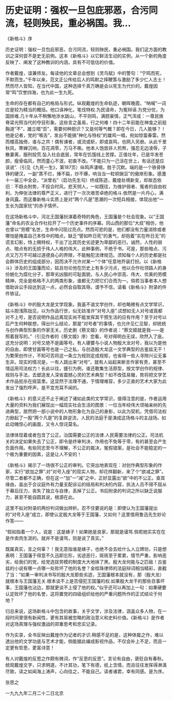 # 历史证明：强权一旦包庇邪恶，合污同流，轻则殃民，重必祸国。我...

《新格斗》序

历史证明：强权一旦包庇邪恶，合污同流，轻则殃民，重必祸国。我们这方面的教训之深何尝不是史无前例。这本《新格斗》以它鲜活生动的实例，从一个新的角度反映了、阐发了这种教训的内涵，具有不可低估的价值。

作者戴煌，谊兼师友。每读他的文章总会想到《灵鸟赋》中的警句：“宁鸣而死，不默而生。”千年以来，范文正公传给后人的鸣默之择鞭策与激励了多少仁人志士！然而尽人皆知，在当代中国，这种选择千真万确是会以死生为代价的。戴煌因常“鸣”饮誉四海，也为此一生九死。

生命的存在都有自己的格局与形式。纵观戴煌的生命轨迹，朝晖晚霞，“呐喊”一词应是较为精当的概括。他口诛神化，笔伐特权.为民请命，为冤辩诬.为党分忧，为国排难.几十年从不稍懈地涉水跋山，不平则鸣，满腔豪情，正气浑成：一尊民族脊梁光照当代的夺目形象。这些言之虽易，行之何难！四十二年前能在神龛之前挺胸道“不”，雄立唱“否”，需要何种胆识？又是何等气概？即在今日，几人能够？！他是记者，党的“喉舌”，发出不能搞“神化与特权”的雄鸡一唱，宛如惊蛰春雷。然而楼高独倚，谁与之共！偶有谏者，或流或斩，即或哀鸣，也网入另册。从此千里秋风，寒蝉沉响，百花凋零，万马不嘶。他本人饱尝非人煎熬，强忍无边凌辱，子散妻离，服刑投荒.坠入社会底层，常年在饥饿线上苦撑。正值壮年，已是华发苍颜，瘦骨临风，然而童心不泯，初衷不改。“不能只为一己活在世上，有话还是应该说”.（引见《九死一生》，第187页）纵鸣声凄咽，胜于沉默。端的是一个铁骨铮铮的硬汉，一副“蒸不烂，捶不扁，炒不爆，响当当一粒铜豌豆”的傲岸形象。感激十一届三中全会，“派曾右”（启功先生句）终成陈迹，戴煌处境新变，却故态依旧：不趋炎附势，不投合时风，悲天悯人，一如既往，为维护弱者、冤者的自由权利，为伸张法律的尊严正义，进行了一次次艰苦卓绝的格斗.依然是一片丹心，满身风露。而这番新格斗实质上是对“两个凡是”思潮的一次短兵相接，体现出他“一生长为国家忧”的赤子情怀。

在这场新格斗中，河北王国藩扮演着奇特的角色，王国藩是个社会现象。以“王国藩”命名的农业合作社拉开了一个历史事件的序幕。同山西的那位“大叔”相仿，他也曾以“劳模”名世，生命中闪现过亮点。然而可悲的是，他们都没有力量消除或者哪怕是掩盖自己本性中的暗点，缺乏“譬如昨日死”的勇气，却抱着“实在昨日无”的谎言幻影，恃上赐特权，干出了比其历史劣迹更为卑鄙的恶行。诚然，人性的弱点、暗点有的无损于伟人人格的伟大，此种事例，不绝于书。可是，那些暗点、污点又万万不可越过道德良心的界限，不能触犯法律规范。须知每个人的历史都是社会群体历史的组成部分，因而决不允许对某一“个体”任意地乔装打扮。以《新格斗》涉及的王国藩而论，姑且勿论他在历史上有多少污点，他以合作社领路人的身份蜕化为腐化分子，那卑劣凶狠的可耻面貌，与人民心中崇高、伟大、优美的劳模精神，完全是格格不入的两类形象，谁都无力把它们合而为一。倘若当事者本人想借助诉讼手段达到这一点，必然会自取其辱。谓予不信，请看《新格斗》附录的件件铁证。

《新格斗》中的殷大龙是文学现象。我虽不谙文学创作，却也略微有点文学常识，姑斗胆浅陈拙见，以为作品行世，似无妨准许“对号入座”.试想如无人对号或竟都对不上号，是否说明作品远离现实尚不能发挥其干预生活的应有作用？至于对号以后产生何种联想，得出什么结论，那是“对号者”的事情，也允许见仁见智，却统统与创作典型形象的作家无关。历史剧《蔡文姬》的作者说：“蔡文姬就是我——是照着我写的。”（引见作者的《蔡文姬》序）您看，号对得明白无误，欣然入了座。这充分说明：对号又绝不是画等号。有人硬要与小说人物殷大龙对号，我以为是他的自由，即使甘画等号也是一己之私，与创造殷大龙这一文学典型的古鉴兹无干！为繁荣创作计，不知可否将这一条立为规则定成规矩，也省得一些人寻隙兴讼无事生非。现实的情况是，一有人跳出来“对号”，就有人站起来断言作家有责，甚至不惜运用司法权力！长此以往，援引为例，谁还敢集生活原型，按文学创作的规律、规则与手法，去塑造发人深省震撼心灵的艺术典型？如不改弦易辙，势将把文学艺术作品扼杀在摇篮里。这显然于法理不通，于情理难容，多少正直的艺术大家为此发出了强烈呼声，是不宜充耳不闻的。

《新格斗》的意义还不止于阐述了诸如此类的文学常识，值得注意的是，作者运用大量的资料为我们展现出一幅现实社会生活的图景：一位当年经伟大领袖亲树的先进典型，居然把一部小说中的人物形象化为自己的身影，以此为契机，凭借司法权力掀起了一股“两个凡是”的复辟逆流，人民的法庭于是演成这场格斗的主战场。如此动魄惊心的画面，又令人惊诧莫名。

法律体现着或者包含了公正。治国需要公正的法律.人民需要法律的公正。司法机关的决定如果失去了公正，即令是终审判决，作用也不免等于零，有的甚至会产生负面作用。有些同志至今不理解，不公正的裁决，冤假错案，是社会不能稳定的一个极为重要的因素，这是让人不安的！

《新格斗》揭示了一场很不公正的审判。它突出地表现在：对创作典型形象的作家，实行“欲加之罪”.对“对号入座”的现实人物，却花样翻新，来了个“欲减之罪”。尽管二者都不正确，但在这一“加”一“减”之中，正好显露出“欲”中的不公正。查其缘由，盖出于合议庭外有力量支配诉讼的结局和判决的内容，执法人员不得不屈从于幕后压力，丧失了独立与自律，丢掉了公正。书后附录的判词之所以缺乏说服力，甚至不能自圆其说，根源在此。

这里不拟对附录的两份判词做出辨析。忍不住要说的是：即使认为王国藩提出的“对号入座”成立，即使认定殷大龙等于王国藩，又如何？这里借用鲁迅先生妙论作答——

“假如指着一个人，说是：这是婊子！如果她是良家，那就是谩骂.倘若她实实在在是作卖肉生涯的。就并不是谩骂，则是说了真实。”

既属真实，言之何辜？！我无意指谁是婊子，也绝不会去给什么人立牌坊，只是想表明：王国藩于得意不久迅即忘形，劣迹恶行，斑斑至于累累，情节严重，影响恶劣，给我们的党，给党选拔劳模的制度大大地抹了黑。殷大龙何能与之匹敌！古鉴兹的小说有哪一点哪一处败坏了他的名誉？金桂珠律师的法庭辩词相当精彩，直截了当：“如果一审判决书写的殷大龙那些劣迹，王国藩根本就没有，那（殷大龙）就根本与王国藩无关.根本谈不上是否侵犯王国藩的权.如果殷大龙干的那些丑事坏事，王国藩也沾边，那就更谈不上侵了他的权。”似乎还可以再加上一句：如果硬要认定败坏了他的名誉，这将置党的四级组织给他的严重问题所作的正式结论于何地？

归总来说，这场新格斗中包含的故事，关乎文学，涉及法律，涵盖众多人物，在一段时间里很有新闻性，更有其易被忽略的政治意义和史料价值。《新格斗》是作者对这场真理与强权激战的郑重思考和忠实记录。

作为实录，全书反映出戴煌作为记者的才识.稍感不足的是，这种体裁之作，难以透出他的文学功底与艺术才能，倘能据此编成影视作品，不仅会补上不足，而且一定更有哲思，更富诗意！

有人对戴煌的反思之作颇有微词，作“反思的反思”。言论有自由，褒贬自有春秋。统观戴煌文字，只求明道，不计其功，笔下有德，纸上含情，而且往往发挥得淋漓尽致，读之如闻海上涛声，心向往之，不能自己。读者诸君，幸有同感。是为序。

张思之

一九九九年二月二十二日北京